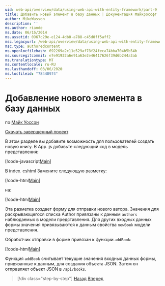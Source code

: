 ```yaml
---
uid: web-api/overview/data/using-web-api-with-entity-framework/part-9
title: Добавить новый элемент в базу данных | Документация Майкрософт
author: MikeWasson
description: ''
ms.author: riande
ms.date: 06/16/2014
ms.assetid: 0967c29e-e124-4db0-a788-c45d0ff5aff2
msc.legacyurl: /web-api/overview/data/using-web-api-with-entity-framework/part-9
msc.type: authoredcontent
ms.openlocfilehash: 692269a2c11e529af78f24feca74bba704b5b54b
ms.sourcegitcommit: e7e91932a6e91a63e2e46417626f39d6b244a3ab
ms.translationtype: MT
ms.contentlocale: ru-RU
ms.lasthandoff: 03/06/2020
ms.locfileid: "78448974"
---
```

# <a name="add-a-new-item-to-the-database"></a>Добавление нового элемента в базу данных

по [Майк Уоссон](https://github.com/MikeWasson)

[Скачать завершенный проект](https://github.com/MikeWasson/BookService)

В этом разделе вы добавите возможность для пользователей создать новую книгу. В App. js добавьте следующий код в модель представления:

[!code-javascript[Main](part-9/samples/sample1.js)]

В index. cshtml Замените следующую разметку:

[!code-html[Main](part-9/samples/sample2.html)]

на:

[!code-html[Main](part-9/samples/sample3.html)]

Эта разметка создает форму для отправки нового автора. Значения для раскрывающегося списка Author привязаны к данным `authors` наблюдаемых в модели представления. Для других входных данных формы значения привязываются к данным свойства `newBook` модели представления.

Обработчик отправки в форме привязан к функции `addBook`:

[!code-html[Main](part-9/samples/sample4.html)]

Функция `addBook` считывает текущие значения входных данных формы, привязанные к данным, для создания объекта JSON. Затем он отправляет объект JSON в `/api/books`.

> [!div class="step-by-step"]
> [Назад](part-8.md)
> [Вперед](part-10.md)
